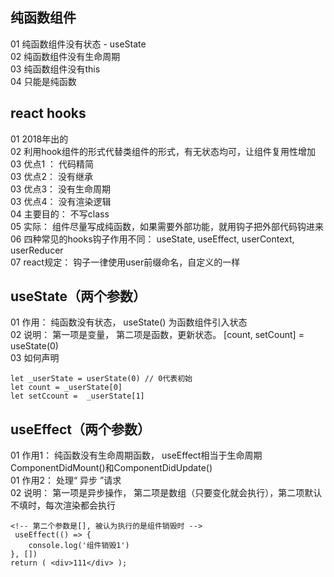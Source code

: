 
## 纯函数组件
01 纯函数组件没有状态 - useState <br>
02 纯函数组件没有生命周期<br>
03 纯函数组件没有this<br>
04 只能是纯函数<br>

## react hooks
01 2018年出的<br>
02 利用hook组件的形式代替类组件的形式，有无状态均可，让组件复用性增加<br>
03 优点1 ： 代码精简<br>
03 优点2： 没有继承<br>
03 优点3： 没有生命周期<br>
03 优点4： 没有渲染逻辑<br>
04 主要目的： 不写class<br>
05 实际： 组件尽量写成纯函数，如果需要外部功能，就用钩子把外部代码钩进来<br>
06 四种常见的hooks钩子作用不同： useState, useEffect, userContext, userReducer<br>
07 react规定： 钩子一律使用user前缀命名，自定义的一样<br>

## useState（两个参数）
01 作用： 纯函数没有状态， useState() 为函数组件引入状态 <br>
02 说明： 第一项是变量， 第二项是函数，更新状态。 [count, setCount] = useState(0)<br>
03 如何声明<br>

````
let _userState = userState(0) // 0代表初始
let count = _userState[0]
let setCcount =  _userState[1]

````

## useEffect（两个参数）
01 作用1： 纯函数没有生命周期函数， useEffect相当于生命周期ComponentDidMount()和ComponentDidUpdate()<br>
01 作用2： 处理“ 异步 ”请求<br>
02 说明： 第一项是异步操作， 第二项是数组（只要变化就会执行），第二项默认不填时，每次渲染都会执行<br>
````
<!-- 第二个参数是[], 被认为执行的是组件销毁时 -->
 useEffect(() => {
    console.log('组件销毁1')
}, [])
return ( <div>111</div> );
````
